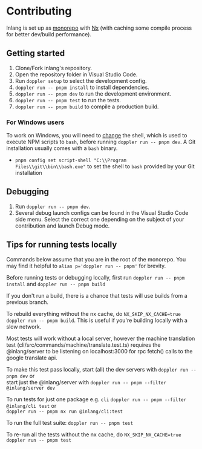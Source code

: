 # Contributing

Inlang is set up as [monorepo](https://monorepo.tools/) with [Nx](https://nx.dev/) (with caching some compile process for better dev/build performance).

## Getting started

1. Clone/Fork inlang's repository.
2. Open the repository folder in Visual Studio Code.
3. Run `doppler setup` to select the development config.
4. `doppler run -- pnpm install` to install dependencies.
5. `doppler run -- pnpm dev` to run the development environment.
6. `doppler run -- pnpm test` to run the tests.
7. `doppler run -- pnpm build` to compile a production build.

### For Windows users

To work on Windows, you will need to [change](https://pnpm.io/cli/run#script-shell) the shell, which is used to execute NPM scripts to `bash`, before running `doppler run -- pnpm dev`. A Git installation usually comes with a `bash` binary.

- `pnpm config set script-shell "C:\\Program Files\\git\\bin\\bash.exe"` to set the shell to `bash` provided by your Git installation

## Debugging

1. Run `doppler run -- pnpm dev`.
2. Several debug launch configs can be found in the Visual Studio Code side menu. Select the correct one depending on the subject of your contribution and launch Debug mode.

## Tips for running tests locally

Commands below assume that you are in the root of the monorepo.
You may find it helpful to `alias p='doppler run -- pnpm'` for brevity.

Before running tests or debugging locally, first run `doppler run -- pnpm install` and `doppler run -- pnpm build`

If you don't run a build, there is a chance that tests will use builds from a previous branch.

To rebuild everything without the nx cache, do `NX_SKIP_NX_CACHE=true doppler run -- pnpm build`. This is useful if you're building locally with a slow network.

Most tests will work without a local server, however the machine translation test (cli/src/commands/machine/translate.test.ts) requires the @inlang/server to be listening on localhost:3000 for rpc fetch() calls to the google translate api.

To make this test pass locally, start (all) the dev servers with `doppler run -- pnpm dev`
or  
start just the @inlang/server with `doppler run -- pnpm --filter @inlang/server dev`

To run tests for just one package e.g. `cli`
`doppler run -- pnpm --filter @inlang/cli test`
or  
`doppler run -- pnpm nx run @inlang/cli:test`

To run the full test suite: `doppler run -- pnpm test`

To re-run all the tests without the nx cache, do `NX_SKIP_NX_CACHE=true doppler run -- pnpm test`